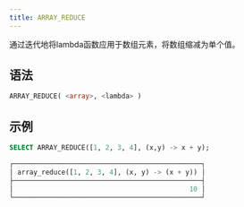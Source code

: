 ```yaml
---
title: ARRAY_REDUCE
---
```


通过迭代地将lambda函数应用于数组元素，将数组缩减为单个值。

## 语法

```sql
ARRAY_REDUCE( <array>, <lambda> )
```

## 示例

```sql
SELECT ARRAY_REDUCE([1, 2, 3, 4], (x,y) -> x + y);

┌───────────────────────────────────────────────┐
│ array_reduce([1, 2, 3, 4], (x, y) -> (x + y)) │
├───────────────────────────────────────────────┤
│                                            10 │
└───────────────────────────────────────────────┘
```